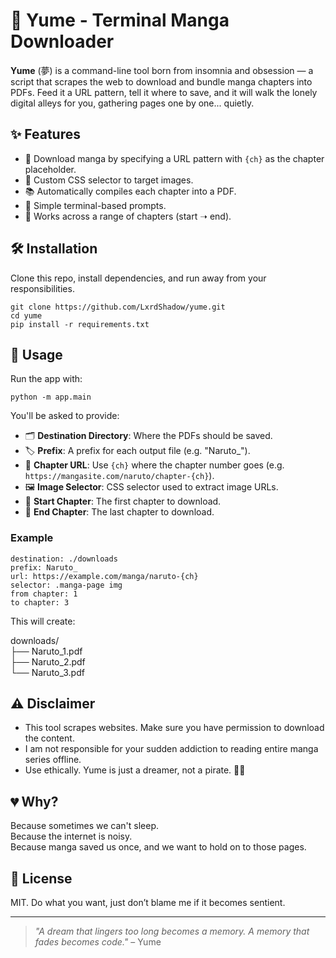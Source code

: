 # 🌙 Yume - Terminal Manga Downloader

**Yume** (夢) is a command-line tool born from insomnia and obsession — a script that scrapes the web to download and bundle manga chapters into PDFs. Feed it a URL pattern, tell it where to save, and it will walk the lonely digital alleys for you, gathering pages one by one... quietly.

## ✨ Features

- 🧾 Download manga by specifying a URL pattern with `{ch}` as the chapter placeholder.  
- 🎯 Custom CSS selector to target images.  
- 📚 Automatically compiles each chapter into a PDF.  
- 🧠 Simple terminal-based prompts.  
- 🌌 Works across a range of chapters (start ➝ end).  

## 🛠️ Installation

Clone this repo, install dependencies, and run away from your responsibilities.

```
git clone https://github.com/LxrdShadow/yume.git
cd yume
pip install -r requirements.txt
```

## 🧪 Usage

Run the app with:

```
python -m app.main
```

You'll be asked to provide:

- 🗂 **Destination Directory**: Where the PDFs should be saved.  
- 🏷 **Prefix**: A prefix for each output file (e.g. "Naruto_").  
- 🔗 **Chapter URL**: Use `{ch}` where the chapter number goes (e.g. `https://mangasite.com/naruto/chapter-{ch}`).  
- 🖼 **Image Selector**: CSS selector used to extract image URLs.  
- 🔢 **Start Chapter**: The first chapter to download.  
- 🔢 **End Chapter**: The last chapter to download.  

### Example

```
destination: ./downloads
prefix: Naruto_
url: https://example.com/manga/naruto-{ch}
selector: .manga-page img
from chapter: 1
to chapter: 3
```

This will create:

downloads/  
├── Naruto_1.pdf  
├── Naruto_2.pdf  
└── Naruto_3.pdf  

## ⚠️ Disclaimer

- This tool scrapes websites. Make sure you have permission to download the content.  
- I am not responsible for your sudden addiction to reading entire manga series offline.  
- Use ethically. Yume is just a dreamer, not a pirate. 🏴‍☠️  

## 💔 Why?

Because sometimes we can't sleep.  
Because the internet is noisy.  
Because manga saved us once, and we want to hold on to those pages.  

## 🧘 License

MIT. Do what you want, just don’t blame me if it becomes sentient.

---

> _"A dream that lingers too long becomes a memory. A memory that fades becomes code."_ – Yume
